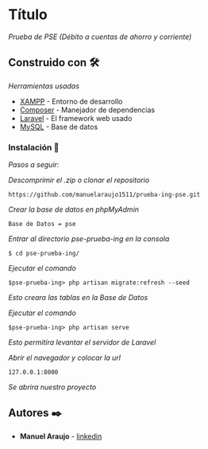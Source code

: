 # Título

_Prueba de PSE (Débito a cuentas
de ahorro y corriente)_

## Construido con 🛠️

_Herramientas usadas_

* [XAMPP](https://www.apachefriends.org/es/index.html) - Entorno de desarrollo
* [Composer](https://getcomposer.org/) - Manejador de dependencias
* [Laravel](https://laravel.com/) - El framework web usado
* [MySQL](https://www.mysql.com/) - Base de datos



### Instalación 🔧

_Pasos a seguir:_

_Descomprimir el .zip o clonar el repositorio_

```
https://github.com/manuelaraujo1511/prueba-ing-pse.git
```

_Crear la base de datos en phpMyAdmin_

```
Base de Datos = pse
```

_Entrar al directorio pse-prueba-ing en la consola_

```
$ cd pse-prueba-ing/
```


_Ejecutar el comando_

```
$pse-prueba-ing> php artisan migrate:refresh --seed
```
_Esto creara las tablas en la Base de Datos_

_Ejecutar el comando_

```
$pse-prueba-ing> php artisan serve
```
_Esto permitira levantar el servidor de Laravel_

_Abrir el navegador y colocar la url_

```
127.0.0.1:8000
```
_Se abrira nuestro proyecto_


## Autores ✒️


* **Manuel Araujo** -  [linkedin](https://www.linkedin.com/in/manuel-araujo-88297211b/)